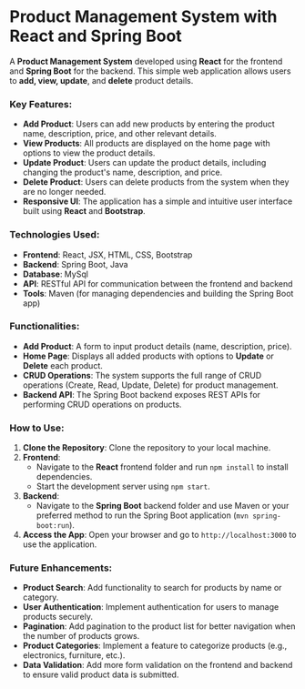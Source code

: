 # Product Management System with React and Spring Boot

A **Product Management System** developed using **React** for the frontend and **Spring Boot** for the backend. This simple web application allows users to **add, view, update**, and **delete** product details.

### Key Features:
- **Add Product**: Users can add new products by entering the product name, description, price, and other relevant details.
- **View Products**: All products are displayed on the home page with options to view the product details.
- **Update Product**: Users can update the product details, including changing the product's name, description, and price.
- **Delete Product**: Users can delete products from the system when they are no longer needed.
- **Responsive UI**: The application has a simple and intuitive user interface built using **React** and **Bootstrap**.

### Technologies Used:
- **Frontend**: React, JSX, HTML, CSS, Bootstrap
- **Backend**: Spring Boot, Java
- **Database**: MySql
- **API**: RESTful API for communication between the frontend and backend
- **Tools**: Maven (for managing dependencies and building the Spring Boot app)

### Functionalities:
- **Add Product**: A form to input product details (name, description, price).
- **Home Page**: Displays all added products with options to **Update** or **Delete** each product.
- **CRUD Operations**: The system supports the full range of CRUD operations (Create, Read, Update, Delete) for product management.
- **Backend API**: The Spring Boot backend exposes REST APIs for performing CRUD operations on products.

### How to Use:
1. **Clone the Repository**: Clone the repository to your local machine.
2. **Frontend**:
   - Navigate to the **React** frontend folder and run `npm install` to install dependencies.
   - Start the development server using `npm start`.
3. **Backend**:
   - Navigate to the **Spring Boot** backend folder and use Maven or your preferred method to run the Spring Boot application (`mvn spring-boot:run`).
4. **Access the App**: Open your browser and go to `http://localhost:3000` to use the application.

### Future Enhancements:
- **Product Search**: Add functionality to search for products by name or category.
- **User Authentication**: Implement authentication for users to manage products securely.
- **Pagination**: Add pagination to the product list for better navigation when the number of products grows.
- **Product Categories**: Implement a feature to categorize products (e.g., electronics, furniture, etc.).
- **Data Validation**: Add more form validation on the frontend and backend to ensure valid product data is submitted.
